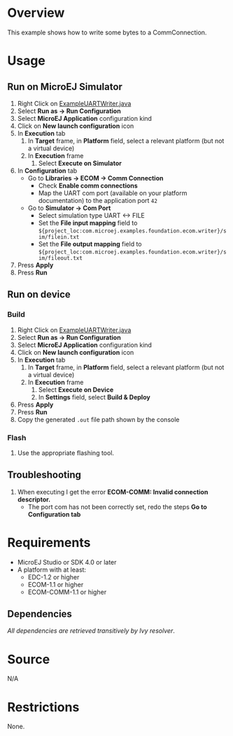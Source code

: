 # Overview
This example shows how to write some bytes to a CommConnection.

# Usage
## Run on MicroEJ Simulator
1. Right Click on [ExampleUARTWriter.java](com.microej.examples.foundation.ecom.writer/src/main/java/com.microej.examples/foundation/ecom/uartwriter/ExampleUARTWriter.java)
1. Select **Run as -> Run Configuration** 
1. Select **MicroEJ Application** configuration kind
1. Click on **New launch configuration** icon
1. In **Execution** tab
	1. In **Target** frame, in **Platform** field, select a relevant platform (but not a virtual device)
	1. In **Execution** frame
		1. Select **Execute on Simulator**
1. In **Configuration** tab
	* Go to **Libraries -> ECOM -> Comm Connection**
		* Check **Enable comm connections**
		* Map the UART com port (available on your platform documentation) to the application port `42`
	* Go to **Simulator -> Com Port**
		* Select simulation type UART <-> FILE
		* Set the **File input mapping** field to `${project_loc:com.microej.examples.foundation.ecom.writer}/sim/filein.txt`
		* Set the **File output mapping** field to `${project_loc:com.microej.examples.foundation.ecom.writer}/sim/fileout.txt`
1. Press **Apply**
1. Press **Run**


## Run on device
### Build
1. Right Click on [ExampleUARTWriter.java](com.microej.examples.foundation.ecom.writer/src/main/java/com.microej.examples/foundation/ecom/uartwriter/ExampleUARTWriter.java)
1. Select **Run as -> Run Configuration**
1. Select **MicroEJ Application** configuration kind
1. Click on **New launch configuration** icon
1. In **Execution** tab
	1. In **Target** frame, in **Platform** field, select a relevant platform (but not a virtual device)
	1. In **Execution** frame
		1. Select **Execute on Device**
		2. In **Settings** field, select **Build & Deploy**
1. Press **Apply**
1. Press **Run**
1. Copy the generated `.out` file path shown by the console

### Flash
1. Use the appropriate flashing tool.

## Troubleshooting
1. When executing I get the error **ECOM-COMM: Invalid connection descriptor.**
	* The port com has not been correctly set, redo the steps **Go to Configuration tab**

# Requirements
* MicroEJ Studio or SDK 4.0 or later
* A platform with at least:
	* EDC-1.2 or higher
	* ECOM-1.1 or higher
	* ECOM-COMM-1.1 or higher

## Dependencies
_All dependencies are retrieved transitively by Ivy resolver_.

# Source
N/A

# Restrictions
None.